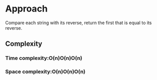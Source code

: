 # Approach
Compare each string with its reverse, return the first that is equal to its reverse.

## Complexity
### Time complexity:O(n)O(n)O(n)

### Space complexity:O(n)O(n)O(n)
